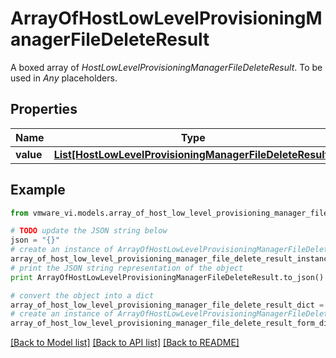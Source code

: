 # ArrayOfHostLowLevelProvisioningManagerFileDeleteResult

A boxed array of *HostLowLevelProvisioningManagerFileDeleteResult*. To be used in *Any* placeholders. 

## Properties
Name | Type | Description | Notes
------------ | ------------- | ------------- | -------------
**value** | [**List[HostLowLevelProvisioningManagerFileDeleteResult]**](HostLowLevelProvisioningManagerFileDeleteResult.md) |  | 

## Example

```python
from vmware_vi.models.array_of_host_low_level_provisioning_manager_file_delete_result import ArrayOfHostLowLevelProvisioningManagerFileDeleteResult

# TODO update the JSON string below
json = "{}"
# create an instance of ArrayOfHostLowLevelProvisioningManagerFileDeleteResult from a JSON string
array_of_host_low_level_provisioning_manager_file_delete_result_instance = ArrayOfHostLowLevelProvisioningManagerFileDeleteResult.from_json(json)
# print the JSON string representation of the object
print ArrayOfHostLowLevelProvisioningManagerFileDeleteResult.to_json()

# convert the object into a dict
array_of_host_low_level_provisioning_manager_file_delete_result_dict = array_of_host_low_level_provisioning_manager_file_delete_result_instance.to_dict()
# create an instance of ArrayOfHostLowLevelProvisioningManagerFileDeleteResult from a dict
array_of_host_low_level_provisioning_manager_file_delete_result_form_dict = array_of_host_low_level_provisioning_manager_file_delete_result.from_dict(array_of_host_low_level_provisioning_manager_file_delete_result_dict)
```
[[Back to Model list]](../README.md#documentation-for-models) [[Back to API list]](../README.md#documentation-for-api-endpoints) [[Back to README]](../README.md)


